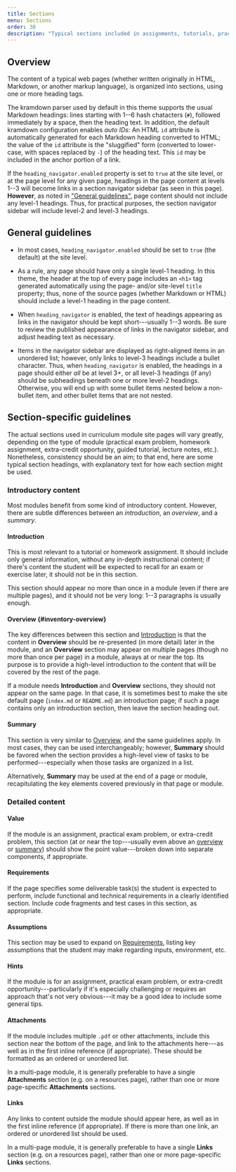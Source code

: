 ```yaml
---
title: Sections
menu: Sections
order: 30
description: "Typical sections included in assignments, tutorials, practical exam problems, etc."
---
```


## Overview

The content of a typical web pages (whether written originally in HTML, Markdown, or another markup language), is organized into sections, using one or more heading tags.

The kramdown parser used by default in this theme supports the usual Markdown headings: lines starting with 1--6 hash chatacters (`#`), followed immediately by a space, then the heading text. In addition, the default kramdown configuration enables _auto IDs_: An HTML `id` attribute is automatically generated for each Markdown heading converted to HTML; the value of the `id` attribute is the "sluggified" form (converted to lower-case, with spaces replaced by `-`) of the heading text. This `id` may be included in the anchor portion of a link.

If the `heading_navigator.enabled` property is set to `true` at the site level, or at the page level for any given page, headings in the page content at levels 1--3 will become links in a section navigator sidebar (as seen in this page). **However**, as noted in ["General guidelines"](#general-guidelines), page content should not include any level-1 headings. Thus, for practical purposes, the section navigator sidebar will include level-2 and level-3 headings. 

## General guidelines

* In most cases, `heading_navigator.enabled` should be set to `true` (the default) at the site level. 

* As a rule, any page should have only a single level-1 heading. In this theme, the header at the top of every page includes an `<h1>` tag generated automatically using the page- and/or site-level `title` property; thus, none of the source pages (whether Markdown or HTML) should include a level-1 heading in the page content. 

* When `heading_navigator` is enabled, the text of headings appearing as links in the navigator should be kept short---usually 1--3 words. Be sure to review the published appearance of links in the navigator sidebar, and adjust heading text as necessary.

* Items in the navigator sidebar are displayed as right-aligned items in an unordered list; however, only links to level-3 headings include a bullet character. Thus, when `heading_navigator` is enabled, the headings in a page should either _all_ be at level 3+, or all level-3 headings (if any) should be subheadings beneath one or more level-2 headings. Otherwise, you will end up with some bullet items nested below a non-bullet item, and other bullet items that are not nested.

## Section-specific guidelines

The actual sections used in curriculum module site pages will vary greatly, depending on the type of module (practical exam problem, homework assignment, extra-credit opportunity, guided tutorial, lecture notes, etc.). Nonetheless, consistency should be an aim; to that end, here are some typical section headings, with explanatory text for how each section might be used.

### Introductory content

Most modules benefit from some kind of introductory content. However, there are subtle differences between an _introduction_, an _overview_, and a _summary_.

#### Introduction

This is most relevant to a tutorial or homework assignment. It should include only general information, without any in-depth instructional content; if there's content the student will be expected to recall for an exam or exercise later, it should not be in this section. 

This section should appear no more than once in a module (even if there are multiple pages), and it should not be very long: 1--3 paragraphs is usually enough.

#### Overview {#inventory-overview}

The key differences between this section and [Introduction](#introduction) is that the content in **Overview** should be re-presented (in more detail) later in the module, and an **Overview** section may appear on multiple pages (though no more than once per page) in a module, always at or near the top. Its purpose is to provide a high-level introduction to the content that will be covered by the rest of the page.

If a module needs **Introduction** and **Overview** sections, they should not appear on the same page. In that case, it is sometimes best to make the site default page (`index.md` or `README.md`) an introduction page; if such a page contains only an introduction section, then leave the section heading out.

#### Summary

This section is very similar to [Overview](#inventory-overview), and the same guidelines apply. In most cases, they can be used interchangeably; however, **Summary** should be favored when the section provides a high-level view of tasks to be performed---especially when those tasks are organized in a list.

Alternatively, **Summary** may be used at the end of a page or module, recapitulating the key elements covered previously in that page or module.

### Detailed content

#### Value

If the module is an assignment, practical exam problem, or extra-credit problem, this section (at or near the top---usually even above an [overview](#inventory-overview) or [summary](#summary)) should show the point value---broken down into separate components, if appropriate.

#### Requirements

If the page specifies some deliverable task(s) the student is expected to perform, include functional and technical requirements in a clearly identified section. Include code fragments and test cases in this section, as appropriate.

#### Assumptions

This section may be used to expand on [Requirements](#requirements), listing key assumptions that the student may make regarding inputs, environment, etc. 

#### Hints

If the module is for an assignment, practical exam problem, or extra-credit opportunity---particularly if it's especially challenging or requires an approach that's not very obvious---it may be a good idea to include some general tips.

#### Attachments

If the module includes multiple `.pdf` or other attachments, include this section near the bottom of the page, and link to the attachments here---as well as in the first inline reference (if appropriate). These should be formatted as an ordered or unordered list. 

In a multi-page module, it is generally preferable to have a single **Attachments** section (e.g. on a resources page), rather than one or more page-specific **Attachments** sections.

#### Links

Any links to content outside the module should appear here, as well as in the first inline reference (if appropriate). If there is more than one link, an ordered or unordered list should be used.

In a multi-page module, it is generally preferable to have a single **Links** section (e.g. on a resources page), rather than one or more page-specific **Links** sections.